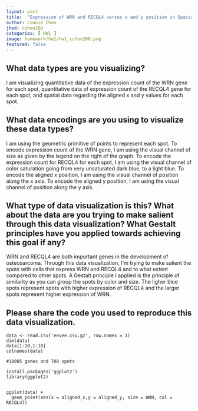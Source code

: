 ```yaml
---
layout: post
title:  "Expression of WRN and RECQL4 versus x and y position in Spacial-barcode bead capture"
author: Connie Chen
jhed: cchen260
categories: [ HW1 ]
image: homework/hw1/hw1_cchen260.png
featured: false
---
```


## What data types are you visualizing?
I am visualizing quantitative data of the expression count of the WRN gene for each spot, quantitative data of expression count of the RECQL4 gene for each spot, and spatial data regarding the aligned x and y values for each spot.

## What data encodings are you using to visualize these data types?
I am using the geometric primitive of points to represent each spot. To encode expression count of the WRN gene, I am using the visual channel of size as given by the legend on the right of the graph. To encode the expression count for RECQL4 for each spot, I am using the visual channel of color saturation going from very unsaturated dark blue, to a light blue. To encode the aligned x position, I am using the visual channel of position along the x axis. To encode the aligned y position, I am using the visual channel of position along the y axis. 

## What type of data visualization is this? What about the data are you trying to make salient through this data visualization? What Gestalt principles have you applied towards achieving this goal if any?
WRN and RECQL4 are both important genes in the development of osteosarcoma. Through this data visualization, I'm trying to make salient the spots with cells that express WRN and RECQL4 and to what extent compared to other spots. A Gestalt principle I applied is the principle of similarity as you can group the spots by color and size. The ligher blue spots represent spots with higher expression of RECQL4 and the larger spots represent higher expression of WRN. 

## Please share the code you used to reproduce this data visualization.
```{r}
data <- read.csv('eevee.csv.gz', row.names = 1)
dim(data)
data[1:10,1:10] 
colnames(data)

#18085 genes and 708 spots

install.packages('ggplot2')
library(ggplot2)


ggplot(data) +
  geom_point(aes(x = aligned_x,y = aligned_y, size = WRN, col = RECQL4))
```

